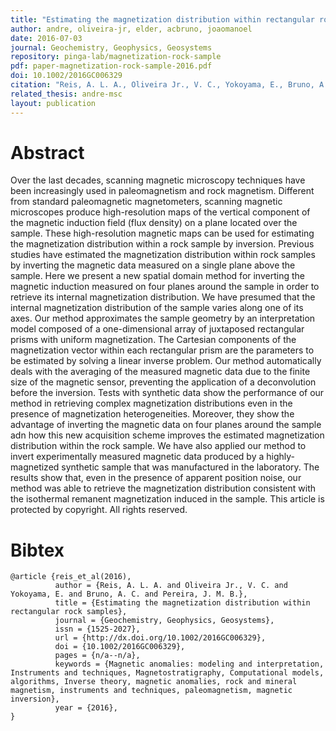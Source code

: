 ```yaml
---
title: "Estimating the magnetization distribution within rectangular rock samples"
author: andre, oliveira-jr, elder, acbruno, joaomanoel
date: 2016-07-03
journal: Geochemistry, Geophysics, Geosystems
repository: pinga-lab/magnetization-rock-sample
pdf: paper-magnetization-rock-sample-2016.pdf
doi: 10.1002/2016GC006329
citation: "Reis, A. L. A., Oliveira Jr., V. C., Yokoyama, E., Bruno, A. C. and Pereira, J. M. B. (2016), Estimating the magnetization distribution within rectangular rock samples. Geochem. Geophys. Geosyst.. Accepted Author Manuscript. doi:10.1002/2016GC006329"
related_thesis: andre-msc
layout: publication
---
```


# Abstract

Over the last decades, scanning magnetic microscopy techniques have been
increasingly used in paleomagnetism and rock magnetism. Different from standard
paleomagnetic magnetometers, scanning magnetic microscopes produce
high-resolution maps of the vertical component of the magnetic induction field
(flux density) on a plane located over the sample. These high-resolution
magnetic maps can be used for estimating the magnetization distribution within
a rock sample by inversion. Previous studies have estimated the magnetization
distribution within rock samples by inverting the magnetic data measured on a
single plane above the sample. Here we present a new spatial domain method for
inverting the magnetic induction measured on four planes around the sample in
order to retrieve its internal magnetization distribution. We have presumed
that the internal magnetization distribution of the sample varies along one of
its axes. Our method approximates the sample geometry by an interpretation
model composed of a one-dimensional array of juxtaposed rectangular prisms with
uniform magnetization. The Cartesian components of the magnetization vector
within each rectangular prism are the parameters to be estimated by solving a
linear inverse problem. Our method automatically deals with the averaging of
the measured magnetic data due to the finite size of the magnetic sensor,
preventing the application of a deconvolution before the inversion. Tests with
synthetic data show the performance of our method in retrieving complex
magnetization distributions even in the presence of magnetization
heterogeneities. Moreover, they show the advantage of inverting the magnetic
data on four planes around the sample adn how this new acquisition scheme
improves the estimated magnetization distribution within the rock sample. We
have also applied our method to invert experimentally measured magnetic data
produced by a highly-magnetized synthetic sample that was manufactured in the
laboratory. The results show that, even in the presence of apparent position
noise, our method was able to retrieve the magnetization distribution
consistent with the isothermal remanent magnetization induced in the sample.
This article is protected by copyright. All rights reserved.

# Bibtex

    @article {reis_et_al(2016),
              author = {Reis, A. L. A. and Oliveira Jr., V. C. and Yokoyama, E. and Bruno, A. C. and Pereira, J. M. B.},
              title = {Estimating the magnetization distribution within rectangular rock samples},
              journal = {Geochemistry, Geophysics, Geosystems},
              issn = {1525-2027},
              url = {http://dx.doi.org/10.1002/2016GC006329},
              doi = {10.1002/2016GC006329},
              pages = {n/a--n/a},
              keywords = {Magnetic anomalies: modeling and interpretation, Instruments and techniques, Magnetostratigraphy, Computational models, algorithms, Inverse theory, magnetic anomalies, rock and mineral magnetism, instruments and techniques, paleomagnetism, magnetic inversion},
              year = {2016},
    }


